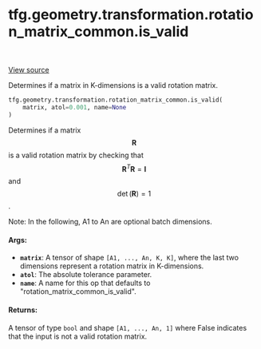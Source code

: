 <div itemscope itemtype="http://developers.google.com/ReferenceObject">
<meta itemprop="name" content="tfg.geometry.transformation.rotation_matrix_common.is_valid" />
<meta itemprop="path" content="Stable" />
</div>

# tfg.geometry.transformation.rotation_matrix_common.is_valid

<!-- Insert buttons and diff -->

<table class="tfo-notebook-buttons tfo-api" align="left">
</table>

<a target="_blank" href="https://github.com/tensorflow/graphics/blob/master/tensorflow_graphics/geometry/transformation/rotation_matrix_common.py">View source</a>



Determines if a matrix in K-dimensions is a valid rotation matrix.

```python
tfg.geometry.transformation.rotation_matrix_common.is_valid(
    matrix, atol=0.001, name=None
)
```



<!-- Placeholder for "Used in" -->

Determines if a matrix $$\mathbf{R}$$ is a valid rotation matrix by checking
that $$\mathbf{R}^T\mathbf{R} = \mathbf{I}$$ and $$\det(\mathbf{R}) = 1$$.

Note: In the following, A1 to An are optional batch dimensions.

#### Args:


* <b>`matrix`</b>: A tensor of shape `[A1, ..., An, K, K]`, where the last two
  dimensions represent a rotation matrix in K-dimensions.
* <b>`atol`</b>: The absolute tolerance parameter.
* <b>`name`</b>: A name for this op that defaults to "rotation_matrix_common_is_valid".


#### Returns:

A tensor of type `bool` and shape `[A1, ..., An, 1]` where False indicates
that the input is not a valid rotation matrix.
